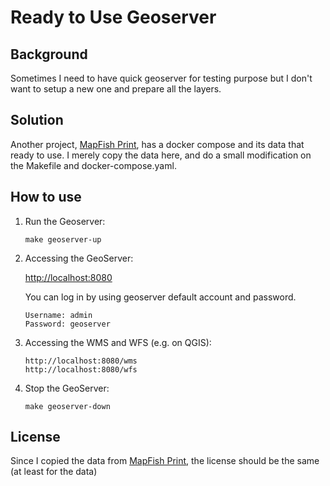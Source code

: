 # Ready to Use Geoserver

## Background
Sometimes I need to have quick geoserver for testing purpose but I don't want to setup a new one and prepare all the layers.

## Solution
Another project, [MapFish Print](https://github.com/mapfish/mapfish-print), has a docker compose and its data that ready to use. I merely copy the data here, and do a small modification on the Makefile and docker-compose.yaml.

## How to use
1. Run the Geoserver:
   ```
   make geoserver-up
   ```
2. Accessing the GeoServer:

   [http://localhost:8080](http://localhost:8080)
   
   You can log in by using geoserver default account and password.
   ```
   Username: admin
   Password: geoserver
   ```

3. Accessing the WMS and WFS (e.g. on QGIS):
   ```
   http://localhost:8080/wms
   http://localhost:8080/wfs
   ```

4. Stop the GeoServer:
   ```
   make geoserver-down
   ```
## License
Since I copied the data from [MapFish Print](https://github.com/mapfish/mapfish-print), the license should be the same (at least for the data)
